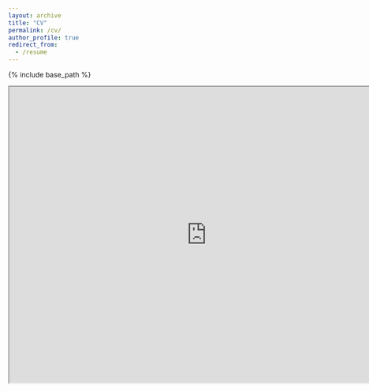 ```yaml
---
layout: archive
title: "CV"
permalink: /cv/
author_profile: true
redirect_from:
  - /resume
---
```


{% include base_path %}

<iframe src="https://chengze24.github.io/files/Resume_Chengze_Liu_2.pdf" width="800" height="600"></iframe>




